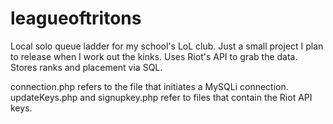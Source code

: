 leagueoftritons
===============

Local solo queue ladder for my school's LoL club.
Just a small project I plan to release when I work out the kinks. 
Uses Riot's API to grab the data. Stores ranks and placement via SQL.

connection.php refers to the file that initiates a MySQLi connection.
updateKeys.php and signupkey.php refer to files that contain the Riot API keys.
